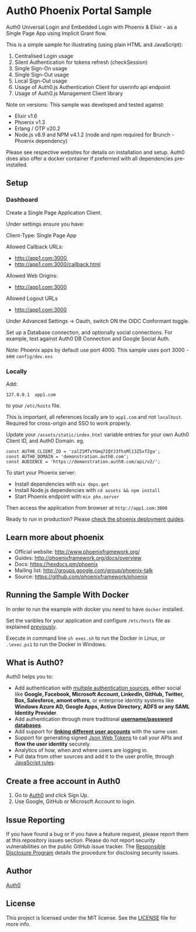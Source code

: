# Auth0 Phoenix Portal Sample

 Auth0 Universal Login and Embedded Login with Phoenix & Elixir - as a Single Page App using Implicit Grant flow.

This is a simple sample for illustrating (using plain HTML and JavaScript):

1. Centralised Login usage
2. Silent Authentication for tokens refresh (checkSession) 
3. Single Sign-On usage
4. Single Sign-Out usage
5. Local Sign-Out usage
6. Usage of Auth0.js Authentication Client for userinfo api endpoint
7. Usage of Auth0.js Management Client library 

 Note on versions: This sample was developed and tested against:

 - Elixir v1.6
 - Phoenix v1.3
 - Erlang / OTP v20.2
 - Node.js v8.9 and NPM v4.1.2 (node and npm required for Brunch - Phoenix dependency)

Please see respective websites for details on installation and setup.
Auth0 does also offer a docker container if preferrred with all dependencies pre-installed.

## Setup

### Dashboard

Create a Single Page Application Client.

Under settings ensure you have:

Client-Type: Single Page App

Allowed Callback URLs:
 - http://app1.com:3000,
 - http://app1.com:3000/callback.html

Allowed Web Origins:
 - http://app1.com:3000

Allowed Logout URLs
 - http://app1.com:3000


Under Advanced Settings -> Oauth, switch ON the OIDC Conformant toggle.

Set up a Database connection, and optionally social connections.
For example, test against Auth0 DB Connection and Google Social Auth.

Note: Phoenix apps by default use port 4000.
This sample uses port 3000 - see `config/dev.exs`

### Locally

Add:

```
127.0.0.1  app1.com
```

to your `/etc/hosts` file.

This is important, all references locally are to `app1.com` and not `localhost`.
Required for cross-origin and SSO to work properly.

Update your `/assets/static/index.html` variable entries for your own Auth0
Client ID, and Auth0 Domain.  eg.

```
const AUTH0_CLIENT_ID = 'zalZ1MTxYGmq72QYJ3fhsMl13Z5xfZga';
const AUTH0_DOMAIN = 'demonstration.auth0.com';
const AUDIENCE = 'https://demonstration.auth0.com/api/v2/';
```

To start your Phoenix server:

  * Install dependencies with `mix deps.get`
  * Install Node.js dependencies with `cd assets && npm install`
  * Start Phoenix endpoint with `mix phx.server`


Then access the application from browser at `http://app1.com:3000`


Ready to run in production? Please [check the phoenix deployment guides](http://www.phoenixframework.org/docs/deployment).

## Learn more about phoenix

  * Official website: http://www.phoenixframework.org/
  * Guides: http://phoenixframework.org/docs/overview
  * Docs: https://hexdocs.pm/phoenix
  * Mailing list: http://groups.google.com/group/phoenix-talk
  * Source: https://github.com/phoenixframework/phoenix

## Running the Sample With Docker

In order to run the example with docker you need to have `docker` installed.

Set the varibles for your application and configure `/etc/hosts` file as explained [previously](#locally).

Execute in command line `sh exec.sh` to run the Docker in Linux, or `.\exec.ps1` to run the Docker in Windows.

## What is Auth0?

Auth0 helps you to:

* Add authentication with [multiple authentication sources](https://docs.auth0.com/identityproviders), either social like **Google, Facebook, Microsoft Account, LinkedIn, GitHub, Twitter, Box, Salesforce, amont others**, or enterprise identity systems like **Windows Azure AD, Google Apps, Active Directory, ADFS or any SAML Identity Provider**.
* Add authentication through more traditional **[username/password databases](https://docs.auth0.com/mysql-connection-tutorial)**.
* Add support for **[linking different user accounts](https://docs.auth0.com/link-accounts)** with the same user.
* Support for generating signed [Json Web Tokens](https://docs.auth0.com/jwt) to call your APIs and **flow the user identity** securely.
* Analytics of how, when and where users are logging in.
* Pull data from other sources and add it to the user profile, through [JavaScript rules](https://docs.auth0.com/rules).

## Create a free account in Auth0

1. Go to [Auth0](https://auth0.com) and click Sign Up.
2. Use Google, GitHub or Microsoft Account to login.

## Issue Reporting

If you have found a bug or if you have a feature request, please report them at this repository issues section. Please do not report security vulnerabilities on the public GitHub issue tracker. The [Responsible Disclosure Program](https://auth0.com/whitehat) details the procedure for disclosing security issues.

## Author

[Auth0](https://auth0.com)

## License

This project is licensed under the MIT license. See the [LICENSE](LICENSE) file for more info.


